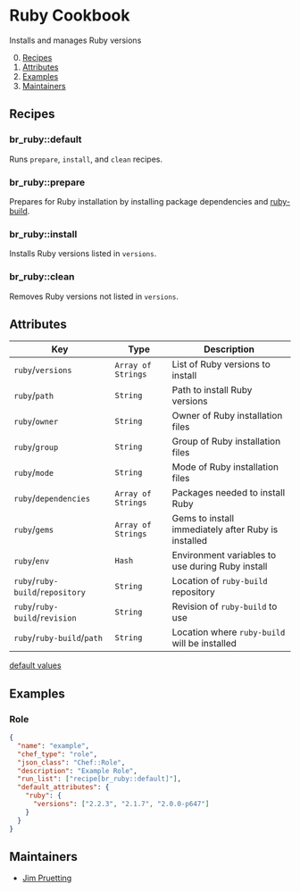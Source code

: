 # Ruby Cookbook

Installs and manages Ruby versions

0. [Recipes](#recipes)
0. [Attributes](#attributes)
0. [Examples](#examples)
0. [Maintainers](#maintainers)

## Recipes

### br_ruby::default

Runs `prepare`, `install`, and `clean` recipes.

### br_ruby::prepare

Prepares for Ruby installation by installing package dependencies and [ruby-build][ruby-build].

### br_ruby::install

Installs Ruby versions listed in `versions`.

### br_ruby::clean

Removes Ruby versions not listed in `versions`.

## Attributes

| Key | Type | Description |
|-----|------|-------------|
| `ruby`/`versions` | `Array of Strings` | List of Ruby versions to install |
| `ruby`/`path` | `String` | Path to install Ruby versions |
| `ruby`/`owner` | `String` | Owner of Ruby installation files |
| `ruby`/`group` | `String` | Group of Ruby installation files |
| `ruby`/`mode` | `String` | Mode of Ruby installation files |
| `ruby`/`dependencies` | `Array of Strings` | Packages needed to install Ruby |
| `ruby`/`gems` | `Array of Strings` | Gems to install immediately after Ruby is installed |
| `ruby`/`env` | `Hash` | Environment variables to use during Ruby install |
| `ruby`/`ruby-build`/`repository` | `String` | Location of `ruby-build` repository  |
| `ruby`/`ruby-build`/`revision` | `String` | Revision of `ruby-build` to use |
| `ruby`/`ruby-build`/`path` | `String` | Location where `ruby-build` will be installed |

[default values](attributes/default.rb)

## Examples

### Role

```json
{
  "name": "example",
  "chef_type": "role",
  "json_class": "Chef::Role",
  "description": "Example Role",
  "run_list": ["recipe[br_ruby::default]"],
  "default_attributes": {
    "ruby": {
      "versions": ["2.2.3", "2.1.7", "2.0.0-p647"]
    }
  }
}
```

## Maintainers

* [Jim Pruetting](https://github.com/jpruetting)

[ruby-build]: https://github.com/sstephenson/ruby-build
